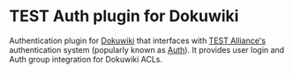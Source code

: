 # TEST Auth plugin for Dokuwiki

Authentication plugin for [Dokuwiki][dokuwiki] that interfaces with [TEST
Alliance's][test-alliance] authentication system (popularly known as
[Auth][auth]). It provides user login and Auth group integration for Dokuwiki
ACLs.

[dokuwiki]: https://www.dokuwiki.org/
[test-alliance]: https://pleaseignore.com/
[auth]: https://auth.pleaseignore.com/
